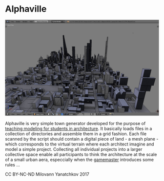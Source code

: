 # Alphaville

![alphaville](alphaville.jpg)

Alphaville is very simple town generator developed for the purpose of [teaching modeling for students in architecture](https://www.codeatlas.cc/doku.php?id=dessin:start). It basically loads files in a collection of directories and assemble them in a grid fashion. Each file scanned by the script should contain a digital piece of land - a mesh plane - which corresponds to the virtual terrain where each architect imagine and model a simple project. Collecting all individual projects into a larger collective space enable all participants to think the architecture at the scale of a small urban aera, especcially when the [gamemaster](https://en.wikipedia.org/wiki/Gamemaster) introduces some rules ...

CC BY-NC-ND Milovann Yanatchkov 2017
